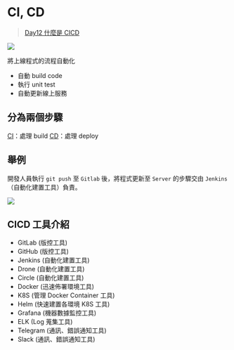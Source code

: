# CI, CD
> [Day12 什麼是 CICD](https://ithelp.ithome.com.tw/articles/10219083)

![](https://i.imgur.com/V5nuckV.png)

將上線程式的流程自動化
- 自動 build code
- 執行 unit test
- 自動更新線上服務

## 分為兩個步驟

[CI](CI.md)：處理 build
[CD](CD.md)：處理 deploy

## 舉例
開發人員執行 `git push` 至 `Gitlab` 後，將程式更新至 `Server` 的步驟交由 `Jenkins` （自動化建置工具）負責。

![](https://i.imgur.com/aCKJLPK.png)

## CICD 工具介紹

-   GitLab (版控工具)
-   GitHub (版控工具)
-   Jenkins (自動化建置工具)
-   Drone (自動化建置工具)
-   Circle (自動化建置工具)
-   Docker (迅速佈署環境工具)
-   K8S (管理 Docker Container 工具)
-   Helm (快速建置各環境 K8S 工具)
-   Grafana (機器數據監控工具)
-   ELK (Log 蒐集工具)
-   Telegram (通訊、錯誤通知工具)
-   Slack (通訊、錯誤通知工具)
